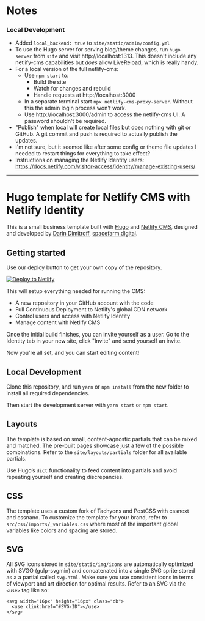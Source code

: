 # Notes

### Local Development

* Added `local_backend: true` to `site/static/admin/config.yml`
* To use the Hugo server for serving blog/theme changes, run `hugo server` from `site` and visit http://localhost:1313. This doesn't include any netlify-cms capabilities but *does* allow LiveReload, which is really handy.
* For a local version of the full netlify-cms:
  * Use `npm start` to:
    * Build the site
    * Watch for changes and rebuild
    * Handle requests at http://localhost:3000
  * In a separate terminal start `npx netlify-cms-proxy-server`. Without this the admin login process won't work.
  * Use http://localhost:3000/admin to access the netlify-cms UI. A password shouldn't be required.
* "Publish" when local will create local files but does nothing with git or GitHub. A git commit and push is required to actually publish the updates.
* I'm not sure, but it seemed like after some config or theme file updates I needed to restart things for everything to take effect?
* Instructions on managing the Netlify Identity users: https://docs.netlify.com/visitor-access/identity/manage-existing-users/


---

# Hugo template for Netlify CMS with Netlify Identity

This is a small business template built with [Hugo](https://gohugo.io) and [Netlify CMS](https://github.com/netlify/netlify-cms), designed and developed by [Darin Dimitroff](https://twitter.com/deezel), [spacefarm.digital](https://www.spacefarm.digital).

## Getting started

Use our deploy button to get your own copy of the repository. 

[![Deploy to Netlify](https://www.netlify.com/img/deploy/button.svg)](https://app.netlify.com/start/deploy?repository=https://github.com/netlify-templates/one-click-hugo-cms&stack=cms)

This will setup everything needed for running the CMS:

* A new repository in your GitHub account with the code
* Full Continuous Deployment to Netlify's global CDN network
* Control users and access with Netlify Identity
* Manage content with Netlify CMS

Once the initial build finishes, you can invite yourself as a user. Go to the Identity tab in your new site, click "Invite" and send yourself an invite.

Now you're all set, and you can start editing content!

## Local Development

Clone this repository, and run `yarn` or `npm install` from the new folder to install all required dependencies.

Then start the development server with `yarn start` or `npm start`.

## Layouts

The template is based on small, content-agnostic partials that can be mixed and matched. The pre-built pages showcase just a few of the possible combinations. Refer to the `site/layouts/partials` folder for all available partials.

Use Hugo’s `dict` functionality to feed content into partials and avoid repeating yourself and creating discrepancies.

## CSS

The template uses a custom fork of Tachyons and PostCSS with cssnext and cssnano. To customize the template for your brand, refer to `src/css/imports/_variables.css` where most of the important global variables like colors and spacing are stored.

## SVG

All SVG icons stored in `site/static/img/icons` are automatically optimized with SVGO (gulp-svgmin) and concatenated into a single SVG sprite stored as a a partial called `svg.html`. Make sure you use consistent icons in terms of viewport and art direction for optimal results. Refer to an SVG via the `<use>` tag like so:

```
<svg width="16px" height="16px" class="db">
  <use xlink:href="#SVG-ID"></use>
</svg>
```
